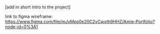 [add in short intro to the project]


link to figma wireframe: 
https://www.figma.com/file/mJvMps0e20C2vCwxth9HHZ/Amie-Portfolio?node-id=0%3A1



